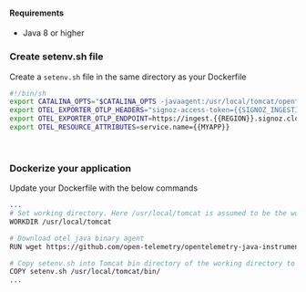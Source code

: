 #### Requirements
- Java 8 or higher
&nbsp;

### Create setenv.sh file

Create a `setenv.sh` file in the same directory as your Dockerfile

```bash
#!/bin/sh
export CATALINA_OPTS="$CATALINA_OPTS -javaagent:/usr/local/tomcat/opentelemetry-javaagent.jar"
export OTEL_EXPORTER_OTLP_HEADERS="signoz-access-token={{SIGNOZ_INGESTION_KEY}}"
export OTEL_EXPORTER_OTLP_ENDPOINT=https://ingest.{{REGION}}.signoz.cloud:443
export OTEL_RESOURCE_ATTRIBUTES=service.name={{MYAPP}}
```

&nbsp;

### Dockerize your application

Update your Dockerfile with the below commands
```bash
...
# Set working directory. Here /usr/local/tomcat is assumed to be the working directory
WORKDIR /usr/local/tomcat

# Download otel java binary agent
RUN wget https://github.com/open-telemetry/opentelemetry-java-instrumentation/releases/latest/download/opentelemetry-javaagent.jar -O opentelemetry-javaagent.jar

# Copy setenv.sh into Tomcat bin directory of the working directory to enable the instrumentation agent
COPY setenv.sh /usr/local/tomcat/bin/
...
```
